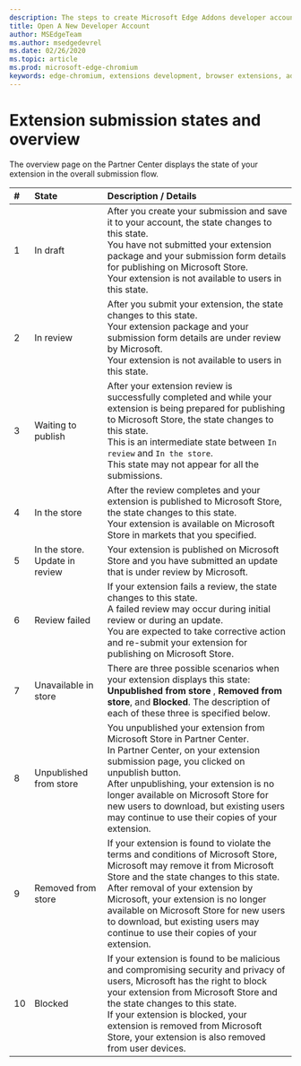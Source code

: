 ```yaml
---
description: The steps to create Microsoft Edge Addons developer account on Partner center.
title: Open A New Developer Account
author: MSEdgeTeam
ms.author: msedgedevrel
ms.date: 02/26/2020
ms.topic: article
ms.prod: microsoft-edge-chromium
keywords: edge-chromium, extensions development, browser extensions, addons, partner center, developer
---
```


# Extension submission states and overview  

The overview page on the Partner Center displays the state of your extension in the overall submission flow.  

| # |  State |  Description / Details |  
|:--- |:--- |:--- |  
| 1 |  In draft |  After you create your submission and save it to your account, the state changes to this state.  <br />  You have not submitted your extension package and your submission form details for publishing on Microsoft Store.  <br />  Your extension is not available to users in this state.  |  
| 2|  In review |  After you submit your extension, the state changes to this state.  <br />  Your extension package and your submission form details are under review by Microsoft.  <br />  Your extension is not available to users in this state.  |  
| 3|  Waiting to publish |  After your extension review is successfully completed and while your extension is being prepared for publishing to Microsoft Store, the state changes to this state.  <br />  This is an intermediate state between `In review` and `In the store`.  <br />  This state may not appear for all the submissions.  |  
| 4|  In the store |  After the review completes and your extension is published to Microsoft Store, the state changes to this state.  <br />  Your extension is available on Microsoft Store in markets that you specified.  |  
| 5 |  In the store.  Update in review |  Your extension is published on Microsoft Store and you have submitted an update that is under review by Microsoft.  |  
| 6 |  Review failed |  If your extension fails a review, the state changes to this state.  <br />  A failed review may occur during initial review or during an update.  <br />  You are expected to take corrective action and re-submit your extension for publishing on Microsoft Store.  |  
| 7 |  Unavailable in store |  There are three possible scenarios when your extension displays this state:  **Unpublished from store** , **Removed from store**, and **Blocked**.  The description of each of these three is specified below.  |  
| 8 |  Unpublished from store |  You unpublished your extension from Microsoft Store in Partner Center.  <br />  In Partner Center, on your extension submission page, you clicked on unpublish button.  <br />  After unpublishing, your extension is no longer available on Microsoft Store for new users to download, but existing users may continue to use their copies of your extension.  |  
| 9 |  Removed from store |  If your extension is found to violate the terms and conditions of Microsoft Store, Microsoft may remove it from Microsoft Store and the state changes to this state.  <br />  After removal of your extension by Microsoft, your extension is no longer available on Microsoft Store for new users to download, but existing users may continue to use their copies of your extension.  |  
| 10 |  Blocked |  If your extension is found to be malicious and compromising security and privacy of users, Microsoft has the right to block your extension from Microsoft Store and the state changes to this state.  <br />  If your extension is blocked, your extension is removed from Microsoft Store, your extension is also removed from user devices.  |  

